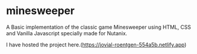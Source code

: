# minesweeper

A Basic implementation of the classic game Minesweeper using HTML, CSS and Vanilla Javascript specially made for Nutanix.

I have hosted the project here.(https://jovial-roentgen-554a5b.netlify.app)

